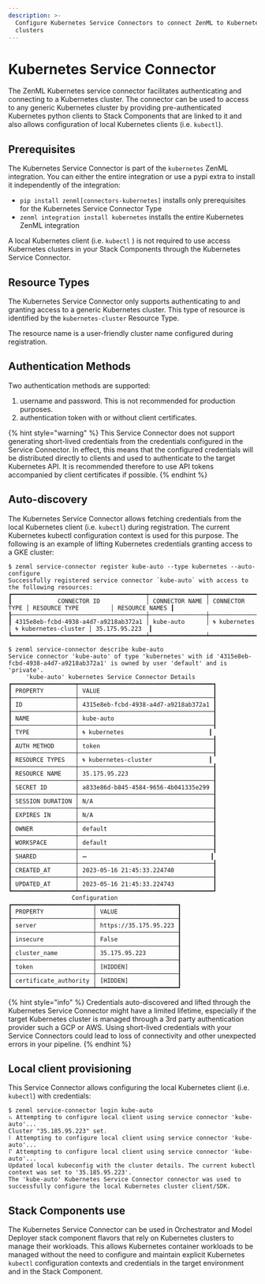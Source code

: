 ```yaml
---
description: >-
  Configure Kubernetes Service Connectors to connect ZenML to Kubernetes
  clusters
---
```


# Kubernetes Service Connector

The ZenML Kubernetes service connector facilitates authenticating and connecting to a Kubernetes cluster. The connector can be used to access to any generic Kubernetes cluster by providing pre-authenticated Kubernetes python clients to Stack Components that are linked to it and also allows configuration of local Kubernetes clients (i.e. `kubectl`).

## Prerequisites

The Kubernetes Service Connector is part of the `kubernetes` ZenML integration. You can either the entire integration or use a pypi extra to install it independently of the integration:

* `pip install zenml[connectors-kubernetes]` installs only prerequisites for the Kubernetes Service Connector Type
* `zenml integration install kubernetes` installs the entire Kubernetes ZenML integration

A local Kubernetes client (i.e. `kubectl` ) is not required to use access Kubernetes clusters in your Stack Components through the Kubernetes Service Connector.

## Resource Types

The Kubernetes Service Connector only supports authenticating to and granting access to a generic Kubernetes cluster. This type of resource is identified by the `kubernetes-cluster` Resource Type.

The resource name is a user-friendly cluster name configured during registration.

## Authentication Methods

Two authentication methods are supported:

1. username and password. This is not recommended for production purposes.
2. authentication token with or without client certificates.

{% hint style="warning" %}
This Service Connector does not support generating short-lived credentials from the credentials configured in the Service Connector. In effect, this means that the configured credentials will be distributed directly to clients and used to authenticate to the target Kubernetes API. It is recommended therefore to use API tokens accompanied by client certificates if possible.
{% endhint %}

## Auto-discovery

The Kubernetes Service Connector allows fetching credentials from the local Kubernetes client (i.e. `kubectl`) during registration. The current Kubernetes kubectl configuration context is used for this purpose. The following is an example of lifting Kubernetes credentials granting access to a GKE cluster:

```
$ zenml service-connector register kube-auto --type kubernetes --auto-configure
Successfully registered service connector `kube-auto` with access to the following resources:
┏━━━━━━━━━━━━━━━━━━━━━━━━━━━━━━━━━━━━━━┯━━━━━━━━━━━━━━━━┯━━━━━━━━━━━━━━━━┯━━━━━━━━━━━━━━━━━━━━━━━┯━━━━━━━━━━━━━━━━┓
┃             CONNECTOR ID             │ CONNECTOR NAME │ CONNECTOR TYPE │ RESOURCE TYPE         │ RESOURCE NAMES ┃
┠──────────────────────────────────────┼────────────────┼────────────────┼───────────────────────┼────────────────┨
┃ 4315e8eb-fcbd-4938-a4d7-a9218ab372a1 │ kube-auto      │ 🌀 kubernetes  │ 🌀 kubernetes-cluster │ 35.175.95.223  ┃
┗━━━━━━━━━━━━━━━━━━━━━━━━━━━━━━━━━━━━━━┷━━━━━━━━━━━━━━━━┷━━━━━━━━━━━━━━━━┷━━━━━━━━━━━━━━━━━━━━━━━┷━━━━━━━━━━━━━━━━┛

$ zenml service-connector describe kube-auto 
Service connector 'kube-auto' of type 'kubernetes' with id '4315e8eb-fcbd-4938-a4d7-a9218ab372a1' is owned by user 'default' and is 'private'.
     'kube-auto' kubernetes Service Connector Details      
┏━━━━━━━━━━━━━━━━━━┯━━━━━━━━━━━━━━━━━━━━━━━━━━━━━━━━━━━━━━┓
┃ PROPERTY         │ VALUE                                ┃
┠──────────────────┼──────────────────────────────────────┨
┃ ID               │ 4315e8eb-fcbd-4938-a4d7-a9218ab372a1 ┃
┠──────────────────┼──────────────────────────────────────┨
┃ NAME             │ kube-auto                            ┃
┠──────────────────┼──────────────────────────────────────┨
┃ TYPE             │ 🌀 kubernetes                        ┃
┠──────────────────┼──────────────────────────────────────┨
┃ AUTH METHOD      │ token                                ┃
┠──────────────────┼──────────────────────────────────────┨
┃ RESOURCE TYPES   │ 🌀 kubernetes-cluster                ┃
┠──────────────────┼──────────────────────────────────────┨
┃ RESOURCE NAME    │ 35.175.95.223                        ┃
┠──────────────────┼──────────────────────────────────────┨
┃ SECRET ID        │ a833e86d-b845-4584-9656-4b041335e299 ┃
┠──────────────────┼──────────────────────────────────────┨
┃ SESSION DURATION │ N/A                                  ┃
┠──────────────────┼──────────────────────────────────────┨
┃ EXPIRES IN       │ N/A                                  ┃
┠──────────────────┼──────────────────────────────────────┨
┃ OWNER            │ default                              ┃
┠──────────────────┼──────────────────────────────────────┨
┃ WORKSPACE        │ default                              ┃
┠──────────────────┼──────────────────────────────────────┨
┃ SHARED           │ ➖                                   ┃
┠──────────────────┼──────────────────────────────────────┨
┃ CREATED_AT       │ 2023-05-16 21:45:33.224740           ┃
┠──────────────────┼──────────────────────────────────────┨
┃ UPDATED_AT       │ 2023-05-16 21:45:33.224743           ┃
┗━━━━━━━━━━━━━━━━━━┷━━━━━━━━━━━━━━━━━━━━━━━━━━━━━━━━━━━━━━┛
                  Configuration                  
┏━━━━━━━━━━━━━━━━━━━━━━━┯━━━━━━━━━━━━━━━━━━━━━━━┓
┃ PROPERTY              │ VALUE                 ┃
┠───────────────────────┼───────────────────────┨
┃ server                │ https://35.175.95.223 ┃
┠───────────────────────┼───────────────────────┨
┃ insecure              │ False                 ┃
┠───────────────────────┼───────────────────────┨
┃ cluster_name          │ 35.175.95.223         ┃
┠───────────────────────┼───────────────────────┨
┃ token                 │ [HIDDEN]              ┃
┠───────────────────────┼───────────────────────┨
┃ certificate_authority │ [HIDDEN]              ┃
┗━━━━━━━━━━━━━━━━━━━━━━━┷━━━━━━━━━━━━━━━━━━━━━━━┛
```

{% hint style="info" %}
Credentials auto-discovered and lifted through the Kubernetes Service Connector might have a limited lifetime, especially if the target Kubernetes cluster is managed through a 3rd party authentication provider such a GCP or AWS. Using short-lived credentials with your Service Connectors could lead to loss of connectivity and other unexpected errors in your pipeline.
{% endhint %}

## Local client provisioning

This Service Connector allows configuring the local Kubernetes client (i.e. `kubectl`) with credentials:

```
$ zenml service-connector login kube-auto 
⠦ Attempting to configure local client using service connector 'kube-auto'...
Cluster "35.185.95.223" set.
⠇ Attempting to configure local client using service connector 'kube-auto'...
⠏ Attempting to configure local client using service connector 'kube-auto'...
Updated local kubeconfig with the cluster details. The current kubectl context was set to '35.185.95.223'.
The 'kube-auto' Kubernetes Service Connector connector was used to successfully configure the local Kubernetes cluster client/SDK.
```

## Stack Components use

The Kubernetes Service Connector can be used in Orchestrator and Model Deployer stack component flavors that rely on Kubernetes clusters to manage their workloads. This allows Kubernetes container workloads to be managed without the need to configure and maintain explicit Kubernetes `kubectl` configuration contexts and credentials in the target environment and in the Stack Component.
